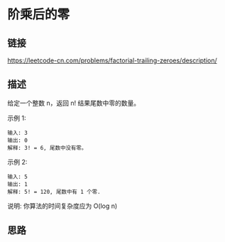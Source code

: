 # 阶乘后的零

## 链接
https://leetcode-cn.com/problems/factorial-trailing-zeroes/description/

## 描述
给定一个整数 n，返回 n! 结果尾数中零的数量。

示例 1:
```text
输入: 3
输出: 0
解释: 3! = 6, 尾数中没有零。
```

示例 2:
```text
输入: 5
输出: 1
解释: 5! = 120, 尾数中有 1 个零.
```
说明: 你算法的时间复杂度应为 O(log n) 

## 思路

